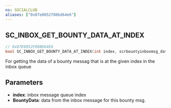 ```yaml
---
ns: SOCIALCLUB
aliases: ["0x87e0052f08bd64e6"]
---
```

## SC_INBOX_GET_BOUNTY_DATA_AT_INDEX

```c
// 0x87E0052F08BD64E6
bool SC_INBOX_GET_BOUNTY_DATA_AT_INDEX(int index, scrbountyinboxmsg_data BountyData);
```

For getting the data of a bounty messag that is at the given index in the inbox queue


## Parameters
* **index**: inbox message queue index
* **BountyData**: data from the inbox message for this bounty msg.
